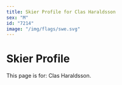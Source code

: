 ```yaml
---
title: Skier Profile for Clas Haraldsson
sex: "M"
id: "7214"
image: "/img/flags/swe.svg" 
---
```


# Skier Profile

This page is for: Clas Haraldsson.
    